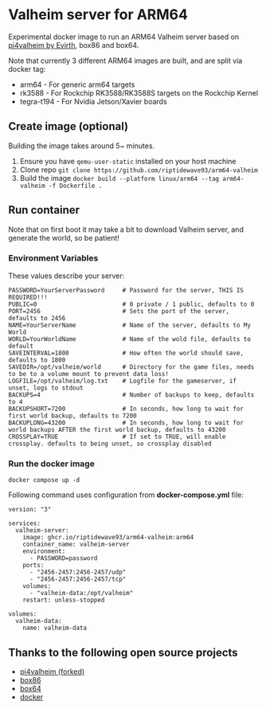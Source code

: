 # Valheim server for ARM64

Experimental docker image to run an ARM64 Valheim server based on [pi4valheim by Evirth](https://github.com/Evirth/pi4valheim), box86 and box64.

Note that currently 3 different ARM64 images are built, and are split via docker tag:
* arm64 - For generic arm64 targets
* rk3588 - For Rockchip RK3588/RK3588S targets on the Rockchip Kernel
* tegra-t194 - For Nvidia Jetson/Xavier boards

## Create image (optional)

Building the image takes around 5~ minutes.
1. Ensure you have `qemu-user-static` installed on your host machine
2. Clone repo `git clone https://github.com/riptidewave93/arm64-valheim`
3. Build the image `docker build --platform linux/arm64 --tag arm64-valheim -f Dockerfile .`

## Run container

Note that on first boot it may take a bit to download Valheim server, and generate the world, so be patient!

### Environment Variables

These values describe your server:
```
PASSWORD=YourServerPassword     # Password for the server, THIS IS REQUIRED!!!
PUBLIC=0                        # 0 private / 1 public, defaults to 0
PORT=2456                       # Sets the port of the server, defaults to 2456
NAME=YourServerName             # Name of the server, defaults to My World
WORLD=YourWorldName             # Name of the wold file, defaults to default
SAVEINTERVAL=1800               # How often the world should save, defaults to 1800
SAVEDIR=/opt/valheim/world      # Directory for the game files, needs to be to a volume mount to prevent data loss!
LOGFILE=/opt/valheim/log.txt    # Logfile for the gameserver, if unset, logs to stdout
BACKUPS=4                       # Number of backups to keep, defaults to 4
BACKUPSHORT=7200                # In seconds, how long to wait for first world backup, defaults to 7200
BACKUPLONG=43200                # In seconds, how long to wait for world backups AFTER the first world backup, defaults to 43200
CROSSPLAY=TRUE                  # If set to TRUE, will enable crossplay. defaults to being unset, so crossplay disabled
```

### Run the docker image

```
docker compose up -d
```

Following command uses configuration from **docker-compose.yml** file:
```
version: "3"

services:
  valheim-server:
    image: ghcr.io/riptidewave93/arm64-valheim:arm64
    container_name: valheim-server
    environment:
      - PASSWORD=password
    ports:
      - "2456-2457:2456-2457/udp"
      - "2456-2457:2456-2457/tcp"
    volumes:
      - "valheim-data:/opt/valheim"
    restart: unless-stopped

volumes:
  valheim-data:
    name: valheim-data
```

## Thanks to the following open source projects
- [pi4valheim (forked)](https://github.com/Evirth/pi4valheim)
- [box86](https://github.com/ptitSeb/box86)
- [box64](https://github.com/ptitSeb/box64)
- [docker](docker.com)
